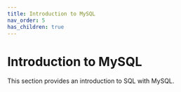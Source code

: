```yaml
---
title: Introduction to MySQL
nav_order: 5
has_children: true
---
```


# Introduction to MySQL

This section provides an introduction to SQL with MySQL.